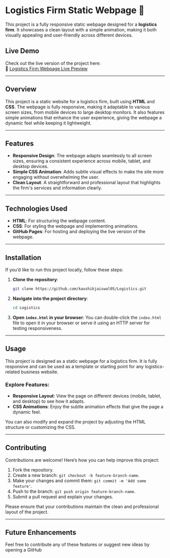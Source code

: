 # Logistics Firm Static Webpage 🚚

This project is a fully responsive static webpage designed for a **logistics firm**. It showcases a clean layout with a simple animation, making it both visually appealing and user-friendly across different devices.

## Live Demo

Check out the live version of the project here:  
🔗 [Logistics Firm Webpage Live Preview](https://kaushikjaiswal05.github.io/Logistics/)

---

## Overview

This project is a static website for a logistics firm, built using **HTML** and **CSS**. The webpage is fully responsive, making it adaptable to various screen sizes, from mobile devices to large desktop monitors. It also features simple animations that enhance the user experience, giving the webpage a dynamic feel while keeping it lightweight.

---

## Features

- **Responsive Design**: The webpage adapts seamlessly to all screen sizes, ensuring a consistent experience across mobile, tablet, and desktop devices.
- **Simple CSS Animation**: Adds subtle visual effects to make the site more engaging without overwhelming the user.
- **Clean Layout**: A straightforward and professional layout that highlights the firm's services and information clearly.

---

## Technologies Used

- **HTML**: For structuring the webpage content.
- **CSS**: For styling the webpage and implementing animations.
- **GitHub Pages**: For hosting and deploying the live version of the webpage.

---

## Installation

If you’d like to run this project locally, follow these steps:

1. **Clone the repository**:
    ```bash
    git clone https://github.com/kaushikjaiswal05/Logistics.git
    ```

2. **Navigate into the project directory**:
    ```bash
    cd Logistics
    ```

3. **Open `index.html` in your browser**:
    You can double-click the `index.html` file to open it in your browser or serve it using an HTTP server for testing responsiveness.

---

## Usage

This project is designed as a static webpage for a logistics firm. It is fully responsive and can be used as a template or starting point for any logistics-related business website.

### Explore Features:
- **Responsive Layout**: View the page on different devices (mobile, tablet, and desktop) to see how it adapts.
- **CSS Animations**: Enjoy the subtle animation effects that give the page a dynamic feel.
  
You can also modify and expand the project by adjusting the HTML structure or customizing the CSS.

---

## Contributing

Contributions are welcome! Here’s how you can help improve this project:

1. Fork the repository.
2. Create a new branch: `git checkout -b feature-branch-name`.
3. Make your changes and commit them: `git commit -m 'Add some feature'`.
4. Push to the branch: `git push origin feature-branch-name`.
5. Submit a pull request and explain your changes.

Please ensure that your contributions maintain the clean and professional layout of the project.

---

## Future Enhancements

Feel free to contribute any of these features or suggest new ideas by opening a GitHub 

